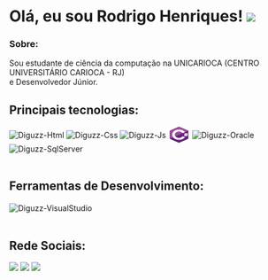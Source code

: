 # Olá, eu sou Rodrigo Henriques! <img src="https://media.giphy.com/media/hvRJCLFzcasrR4ia7z/giphy.gif" width="120" />

### Sobre:

<!--
- 🔭 I’m currently working on ...
- 🌱 I’m currently learning ...
- 👯 I’m looking to collaborate on ...
- 🤔 I’m looking for help with ...
- 💬 Ask me about ...
- 📫 How to reach me: ...
- 😄 Pronouns: ...
- ⚡ Fun fact: ...
-->

Sou estudante de ciência da computação na UNICARIOCA (CENTRO UNIVERSITÁRIO CARIOCA - RJ) </br> e Desenvolvedor Júnior.

## Principais tecnologias: 

<div style="display: inline_block">  
 <img align="center" alt="Diguzz-Html" height="30" width="40" src="https://cdn.jsdelivr.net/gh/devicons/devicon/icons/html5/html5-original-wordmark.svg">
 <img align="center" alt="Diguzz-Css" height="30" width="40" src="https://cdn.jsdelivr.net/gh/devicons/devicon/icons/css3/css3-original-wordmark.svg">
 <img align="center" alt="Diguzz-Js" height="30" width="40" src="https://cdn.jsdelivr.net/gh/devicons/devicon/icons/javascript/javascript-original.svg">
 <img align="center" alt="Diguzz-Csharp" height="30" width="40" src="https://raw.githubusercontent.com/devicons/devicon/master/icons/csharp/csharp-original.svg">
 <img align="center" alt="Diguzz-Oracle" height="80" width="90" src="https://cdn.jsdelivr.net/gh/devicons/devicon/icons/oracle/oracle-original.svg"> 
 <img align="center" alt="Diguzz-SqlServer" height="50" width="60" src="https://cdn.jsdelivr.net/gh/devicons/devicon/icons/microsoftsqlserver/microsoftsqlserver-plain-wordmark.svg">
</div>
<br/>
  
  
## Ferramentas de Desenvolvimento:
<div style="display: inline_block">
  <img align="center" alt="Diguzz-VisualStudio" height="30" width="40" src="https://cdn.jsdelivr.net/gh/devicons/devicon/icons/visualstudio/visualstudio-plain.svg">
  <!-- <img align="center" alt="Diguzz-VsCode" height="30" width="40" src="https://cdn.jsdelivr.net/gh/devicons/devicon/icons/vscode/vscode-original.svg">  -->
</div>
<br/>

<!-- <a href="https://github.com/Diguzz">
  <img height="180em" src="https://github-readme-stats.vercel.app/api?username=Diguzz&show_icons=true&theme=vue-dark&include_all_commits=true&count_private=true"/>
  </a>
<a href="https://github.com/Diguzz">
  <img height="180em" src="https://github-readme-stats.vercel.app/api/top-langs/?username=Diguzz&layout=compact&langs_count=7&theme=vue-dark"/>
</a> -->


## Rede Sociais:
<div> 
 <!-- <a href="#" target="_blank"><img src="https://img.shields.io/badge/YouTube-FF0000?style=for-the-badge&logo=youtube&logoColor=white" target="_blank"></a> -->
  <a href="https://www.instagram.com/rodrigoohenriques" target="_blank"><img src="https://img.shields.io/badge/-Instagram-%23E4405F?style=for-the-badge&logo=instagram&logoColor=white" target="_blank"></a>
 	<!-- <a href="https://www.twitch.tv/nudomaka" target="_blank"><img src="https://img.shields.io/badge/Twitch-9146FF?style=for-the-badge&logo=twitch&logoColor=white" target="_blank"></a> -->
 <!-- <a href="#" target="_blank"><img src="https://img.shields.io/badge/Discord-7289DA?style=for-the-badge&logo=discord&logoColor=white" target="_blank"></a> -->
  <a href = "mailto:rodrigobhenriques@gmail.com"><img src="https://img.shields.io/badge/-Gmail-%23333?style=for-the-badge&logo=gmail&logoColor=white" target="_blank"></a>
  <a href="https://www.linkedin.com/in/rodrigobhenriques" target="_blank"><img src="https://img.shields.io/badge/-LinkedIn-%230077B5?style=for-the-badge&logo=linkedin&logoColor=white" target="_blank"></a> 
 
  <!--![Snake animation](https://github.com/rafaballerini/rafaballerini/blob/output/github-contribution-grid-snake.svg) -->
</div>
